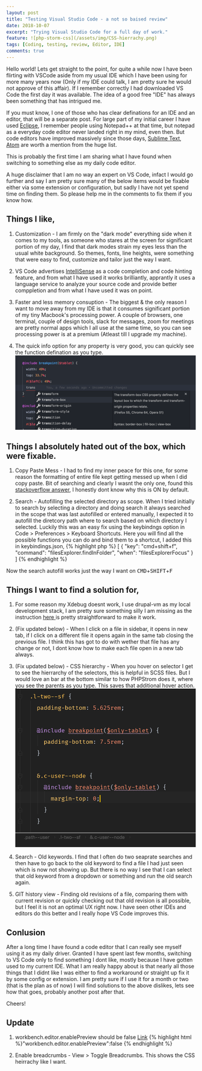 ```yaml
---
layout: post
title: "Testing Visual Studio Code - a not so baised review"
date: 2018-10-07
excerpt: "Trying Visual Studio Code for a full day of work."
feature: ![php-storm-css](/assets/img/CSS-hierrachy.png)
tags: [Coding, testing, review, Editor, IDE]
comments: true
---
```


Hello world! Lets get straight to the point, for quite a while now I have been flirting with VSCode aside from my usual IDE which I have been using for more many years now (Only if my IDE could talk, I am pretty sure he would not approve of this affair). If I remember correctly I had downloaded VS Code the first day it was available. The idea of a good free "IDE" has always been something that has intrigued me.

If you must know, I one of those who has clear definations for an IDE and an editor, that will be a separate post. For large part of my initial career I have used [Eclipse](https://www.eclipse.org), I remember people using Notepad++ at that time, but notepad as a everyday code editor never landed right in my mind, even then. But code editors have improved massively since those days, [Sublime Text](https://www.sublimetext.com/), [Atom](https://atom.io/) are worth a mention from the huge list.

This is probably the first time I am sharing what I have found when switching to something else as my daily code editor.

A huge disclaimer that I am no way an expert on VS Code, infact I would go further and say I am pretty sure many of the below items would be fixable either via some extension or configuration, but sadly I have not yet spend time on finding them. So please help me in the comments to fix them if you know how.

## Things I like,
1. Customization - I am firmly on the "dark mode" everything side when it comes to my tools, as someone who stares at the screen for significant portion of my day, I find that dark modes strain my eyes less than the usual white background. So themes, fonts, line heights, were something that were easy to find, customize and tailor just the way I want.

2. VS Code advertises [IntelliSense](https://code.visualstudio.com/docs/editor/intellisense) as a code completion and code hinting feature, and from what I have used it works brilliantly, apprantly it uses a language service to analyze your source code and provide better comppletion and from what I have used it was on point.

3. Faster and less memory consuption - The biggest & the only reason I want to move away from my IDE is that it consumes significant portion of my tiny Macbook's processing power. A couple of browsers, one terminal, couple of design tools, slack for messages, zoom for meetings are pretty normal apps which I all use at the same time, so you can see processing power is at a premium (Atleast till I upgrade my machine).

4. The quick info option for any property is very good, you can quickly see the function defination as you type.
![quick-info](/assets/img/property-info.png)

## Things I absolutely hated out of the box, which were fixable.
1. Copy Paste Mess - I had to find my inner peace for this one, for some reason the formatting of entire file kept getting messed up when I did copy paste. Bit of searching and clearly I wasnt the only one, found this [stackoverflow answer](https://stackoverflow.com/questions/42747498/vs-code-indentation-when-copying-and-pasting-is-messed-up), I honestly dont know why this is ON by default.

2. Search - Autofilling the selected directory as scope. When I tried initially to search by selecting a directory and doing search it always searched in the scope that was last autofilled or entered manually, I expected it to autofill the diretcory path where to search based on which directory I selected. Luckily this was an easy fix using the keybindngs option in Code > Preferences > Keyboard Shortcuts. Here you will find all the possible functions you can do and bind them to a shortcut, I added this in keybindings.json,
{% highlight php %}
[
  {
    "key": "cmd+shift+f",
    "command": "filesExplorer.findInFolder",
    "when": "filesExplorerFocus"
  }
]
{% endhighlight %}

Now the search autofill works just the way I want on <kbd>CMD</kbd>+<kbd>SHIFT</kbd>+<kbd>F</kbd>

## Things I want to find a solution for,
1. For some reason my Xdebug doesnt work, I use drupal-vm as my local development stack, I am pretty sure something silly I am missing as the instruction [here ](http://docs.drupalvm.com/en/latest/extras/xdebug/) is pretty straightforward to make it work.

2. (Fix updated below) - When I click on a file in sidebar, it opens in new tab, if I click on a different file it opens again in the same tab closing the previous file. I think this has got to do with wether that file has any change or not, I dont know how to make each file open in a new tab always.

3. (Fix updated below) - CSS hierarchy - When you hover on selector I get to see the hierrarchy of the selectors, this is helpful in SCSS files. But I would love an bar at the bottom similar to how PHPStrom does it, where you see the parents as you type. This saves that additional hover action.
![php-storm-css](/assets/img/CSS-hierrachy.png)

4. Search - Old keywords. I find that I often do two seaprate searches and then have to go back to the old keyword to find a file I had just seen which is now not showing up. But there is no way I see that I can select that old keyword from a dropdown or something and run the old search again.

5. GIT history view - Finding old revisions of a file, comparing them with current revision or quickly checking out that old revision is all possible, but I feel it is not an optimal UX right now. I have seen other IDEs and editors do this better and I really hope VS Code improves this.

## Conlusion
After a long time I have found a code editor that I can really see myself using it as my daily driver. Granted I have spent last few months, switching to VS Code only to find something I dont like, mostly because I have gotten used to my current IDE. What I am really happy about is that nearly all those things that I didnt like I was either to find a workaround or straight up fix it by some config or extension. I am pretty sure if I use it for a month or two (that is the plan as of now) I will find solutions to the above dislikes, lets see how that goes, probably another post after that.

Cheers!


## Update

1. workbench.editor.enablePreview should be false [Link](https://stackoverflow.com/questions/38713405/how-to-config-vscode-to-open-files-always-in-a-new-tab)
{% highlight html %}"workbench.editor.enablePreview":false {% endhighlight %}

2. Enable breadcrumbs - View > Toggle Breadcrumbs. This shows the CSS heirrachy like I want.
